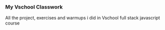 <h3>My Vschool Classwork</h3>
<p>All the project, exercises and warmups i did in Vschool full stack javascript course</p>